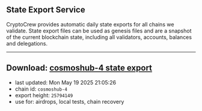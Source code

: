 ## State Export Service
CryptoCrew provides automatic daily state exports for all chains we validate. State export files can be used as genesis files and are a snapshot of the current blockchain state, including all validators, accounts, balances and delegations.

---
**Download: [cosmoshub-4 state export](https://dl-eu2.ccvalidators.com/SERVICE/cosmoshub/cosmoshub-4_export_25794149.json)**
---

- last updated: Mon May 19 2025 21:05:26
- chain id: `cosmoshub-4`
- export height: `25794149`
- use for: airdrops, local tests, chain recovery
